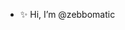 - ✨ Hi, I’m @zebbomatic

<!---
zebbomatic/zebbomatic is a ✨ special ✨ repository because its `README.md` (this file) appears on your GitHub profile.
You can click the Preview link to take a look at your changes.
--->
